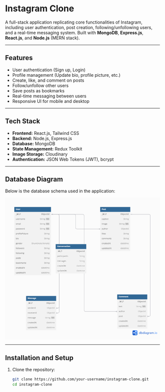 # **Instagram Clone**

A full-stack application replicating core functionalities of Instagram, including user authentication, post creation, following/unfollowing users, and a real-time messaging system. Built with **MongoDB**, **Express.js**, **React.js**, and **Node.js** (MERN stack).

---

## **Features**

- User authentication (Sign up, Login)
- Profile management (Update bio, profile picture, etc.)
- Create, like, and comment on posts
- Follow/unfollow other users
- Save posts as bookmarks
- Real-time messaging between users
- Responsive UI for mobile and desktop

---

## **Tech Stack**

- **Frontend:** React.js, Tailwind CSS
- **Backend:** Node.js, Express.js
- **Database:** MongoDB
- **State Management:** Redux Toolkit
- **Image Storage:** Cloudinary
- **Authentication:** JSON Web Tokens (JWT), bcrypt

---

## **Database Diagram**

Below is the database schema used in the application:

![Database Diagram](./database-diagram.png)

---

## **Installation and Setup**

1. Clone the repository:

   ```bash
   git clone https://github.com/your-username/instagram-clone.git
   cd instagram-clone

